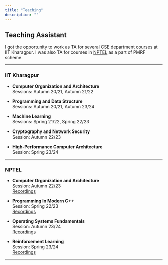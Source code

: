 ```yaml
---
title: "Teaching"
description: ""
---
```


## Teaching Assistant

I got the opportunity to work as TA for several CSE department courses at IIT Kharagpur. 
I was also TA for courses in [NPTEL](https://nptel.ac.in/) as a part of PMRF scheme.
<br>

---
### IIT Kharagpur

* **Computer Organization and Architecture** <br>
    Sessions: Autumn 20/21, Autumn 21/22 <br>

* **Programming and Data Structure** <br>
    Sessions: Autumn 20/21, Autumn 23/24 <br>
	
* **Machine Learning** <br>
    Sessions: Spring 21/22, Spring 22/23 <br>

* **Cryptography and Network Security** <br>
    Session: Autumn 22/23 <br>
	
* **High-Performance Computer Architecture** <br>
    Session: Spring 23/24 <br>

---
### NPTEL

* **Computer Organization and Architecture** <br>
    Session: Autumn 22/23 <br>
	[Recordings](https://youtube.com/playlist?list=PLbeMsMLV8IDVQ92OlocBxxRTyr4t7GDca&si=zqcZiD6Fu254l2Dz)<br>

* **Programming In Modern C++** <br>
    Session: Spring 22/23 <br>
	[Recordings](https://youtube.com/playlist?list=PLbeMsMLV8IDULRyz6ZOdnztZ2D7I8x4dW&si=vy7I0jdakrImWbaV)<br>

* **Operating Systems Fundamentals** <br>
    Session: Autumn 23/24 <br>
	[Recordings](https://youtube.com/playlist?list=PLbeMsMLV8IDWnLRdAyHFGcb0rqBko5Bqc&si=iVlMlDrCz9WaRm1M)<br>

* **Reinforcement Learning** <br>
    Session: Spring 23/24 <br>
	[Recordings](https://youtube.com/playlist?list=PLbeMsMLV8IDW3H177Uk3rF4ZN3wWEy6_v&si=6QASaLPCDo7sVYXS)<br>

---
